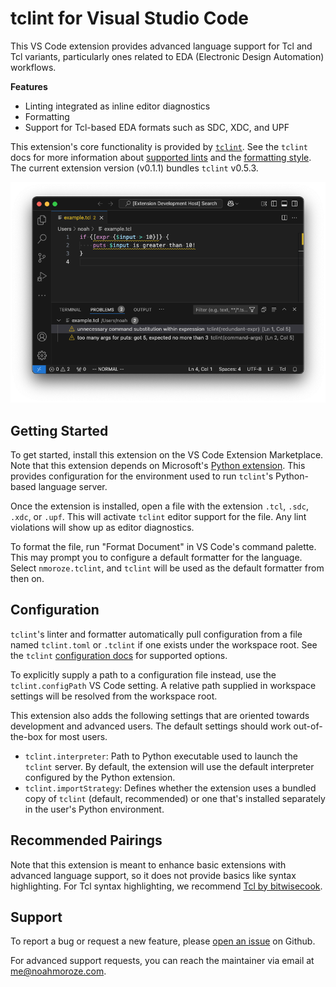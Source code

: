 # tclint for Visual Studio Code

This VS Code extension provides advanced language support for Tcl and Tcl variants,
particularly ones related to EDA (Electronic Design Automation) workflows.

**Features**
- Linting integrated as inline editor diagnostics
- Formatting
- Support for Tcl-based EDA formats such as SDC, XDC, and UPF

This extension's core functionality is provided by [`tclint`][tclint]. See the `tclint`
docs for more information about [supported lints][lint-docs] and the [formatting
style][fmt-docs]. The current extension version (v0.1.1) bundles `tclint` v0.5.3.

![VS Code window showing example Tcl script with two lint errors.](https://raw.githubusercontent.com/nmoroze/tclint-vscode/refs/heads/main/images/example.png)

## Getting Started

To get started, install this extension on the VS Code Extension Marketplace. Note that
this extension depends on Microsoft's [Python extension][ms-python]. This provides
configuration for the environment used to run `tclint`'s Python-based language server.

Once the extension is installed, open a file with the extension `.tcl`, `.sdc`, `.xdc`,
or `.upf`. This will activate `tclint` editor support for the file. Any lint violations
will show up as editor diagnostics.

To format the file, run "Format Document" in VS Code's command palette. This may prompt
you to configure a default formatter for the language. Select `nmoroze.tclint`, and
`tclint` will be used as the default formatter from then on.

## Configuration

`tclint`'s linter and formatter automatically pull configuration from a file named
`tclint.toml` or `.tclint` if one exists under the workspace root. See the `tclint`
[configuration docs][config-docs] for supported options.

To explicitly supply a path to a configuration file instead, use the `tclint.configPath`
VS Code setting. A relative path supplied in workspace settings will be resolved from
the workspace root.

This extension also adds the following settings that are oriented towards development
and advanced users. The default settings should work out-of-the-box for most users.

- `tclint.interpreter`: Path to Python executable used to launch the `tclint` server. By
default, the extension will use the default interpreter configured by the Python
extension.
- `tclint.importStrategy`: Defines whether the extension uses a bundled copy of `tclint`
(default, recommended) or one that's installed separately in the user's Python
environment.

## Recommended Pairings

Note that this extension is meant to enhance basic extensions with advanced language
support, so it does not provide basics like syntax highlighting. For Tcl syntax
highlighting, we recommend [Tcl by bitwisecook][bitwisecook-tcl].

## Support

To report a bug or request a new feature, please [open an issue][new-issue] on Github.

For advanced support requests, you can reach the maintainer via email at
[me@noahmoroze.com][email].

[tclint]: https://github.com/nmoroze/tclint
[ms-python]: https://marketplace.visualstudio.com/items?itemName=ms-python.python
[lint-docs]: https://github.com/nmoroze/tclint/blob/v0.5.3/docs/violations.md
[fmt-docs]: https://github.com/nmoroze/tclint/blob/v0.5.3/docs/tclfmt.md
[config-docs]: https://github.com/nmoroze/tclint/blob/v0.5.3/docs/configuration.md
[bitwisecook-tcl]: https://marketplace.visualstudio.com/items?itemName=bitwisecook.tcl
[new-issue]: https://github.com/nmoroze/tclint-vscode/issues/new
[email]: mailto:me@noahmoroze.com
